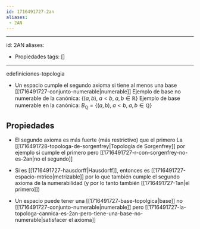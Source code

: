 ```yaml
---
id: 1716491727-2an
aliases:
 - 2AN
---
```


---
id: 2AN
aliases:
  - Propiedades
tags: []
---

edefiniciones-topologia 

- Un espacio cumple el segundo axioma si tiene al menos una base [[1716491727-conjunto-numerable|numerable]]
	Ejemplo de base no numerable de la canónica: $\{(a,b), \; a <b, \; a,b \in \mathbb{R} \}$
	Ejemplo de base numerable en la canónica: $B_{\mathbb{Q}} = \{(a,b), \; a < b, \; a,b \in \mathbb{Q}\}$

## Propiedades

- El segundo axioma es más fuerte (más restrictivo) que el primero
	La [[1716491728-topologa-de-sorgenfrey|Topología de Sorgenfrey]] por ejemplo si cumple el primero pero [[1716491727-r-con-sorgenfrey-no-es-2an|no el segundo]]

- Si es [[1716491727-hausdorff|Hausdorff]], entonces es [[1716491727-espacio-mtrico|metrizable]] por lo que también cumple el segundo axioma de la numerabilidad (y por lo tanto también [[1716491727-1an|el primero]])
- Un espacio puede tener una [[1716491727-base-topolgica|base]] no [[1716491727-conjunto-numerable|numerable]] pero [[1716491727-la-topologa-cannica-es-2an-pero-tiene-una-base-no-numerable|satisfacer el axioma]]
